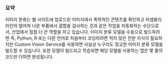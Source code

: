 ### <a name="summary"></a>요약

이미지 분류는 웹 사이트에 업로드된 이미지에서 폭력적인 콘텐츠를 확인하고 어셈블리 라인의 떨어져 나온 부품에서 결함을 검사하는 것과 같은 작업을 자동화하는 수단으로서, 산업에서 점점 더 큰 역할을 하고 있습니다. 이미지 분류 모델을 수동으로 빌드하려면 즉, Python, R 또는 다른 언어로 처음부터 코딩하려면 적지 않은 전문 지식이 필요하지만 Custom Vision Service를 사용하면 사실상 누구라도 정교한 이미지 분류 모델을 빌드할 수 있습니다. 또한 모델이 빌드되고 학습되면 해당 모델을 사용하는 앱은 몇 줄의 코드만 더하면 완성됩니다.